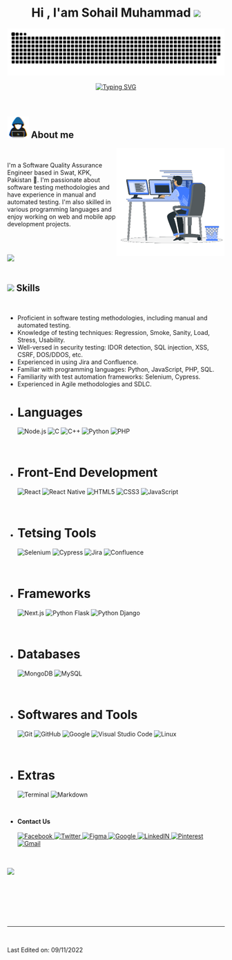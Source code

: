 
<h1 align="center"><b>Hi , I'am Sohail Muhammad </b><img src="https://media.giphy.com/media/hvRJCLFzcasrR4ia7z/giphy.gif" width="35"></h1>


 <div align="center">

  <a href="https://1999azzar.github.io/1999AZZAR/">
  <img  src="https://github.com/1999AZZAR/1999AZZAR/blob/main/resources/img/grid-snake.svg"
       alt="snake" /></a>
</div>

<p align="center">
<a href="https://git.io/typing-svg"><img src="https://readme-typing-svg.herokuapp.com?font=Pacifico&weight=600&pause=295&color=32CA4F&center=true&vCenter=true&multiline=true&width=1560&height=100&lines=%F0%9F%91%80+I%E2%80%99m+interested+in+programming+and+cyber+security.;%F0%9F%8C%B1+I%E2%80%99m+currently+working+on+Next.js.;%F0%9F%92%9E%EF%B8%8F+I%E2%80%99m+looking+to+collaborate+on+programming%2C+cyber+security+(tools)+mostly+in+python+but+would+like+to+work+on+other+language." alt="Typing SVG" /></a>
</p>


<br>



	
## <picture><img src = "https://github.com/0xAbdulKhalid/0xAbdulKhalid/raw/main/assets/mdImages/about_me.gif" width = 50px></picture> **About me**

<picture> <img align="right" src="https://github.com/0xAbdulKhalid/0xAbdulKhalid/raw/main/assets/mdImages/Right_Side.gif" width = 250px></picture>

<br>

I'm a Software Quality Assurance Engineer based in Swat, KPK, Pakistan 🌄. I'm passionate about software testing methodologies and have experience in manual and automated testing. I'm also skilled in various programming languages and enjoy working on web and mobile app development projects.


<br><br>

<img src="https://user-images.githubusercontent.com/73097560/115834477-dbab4500-a447-11eb-908a-139a6edaec5c.gif"><br><br>

## <img src="https://media2.giphy.com/media/QssGEmpkyEOhBCb7e1/giphy.gif?cid=ecf05e47a0n3gi1bfqntqmob8g9aid1oyj2wr3ds3mg700bl&rid=giphy.gif" width ="25"><b> Skills</b>
<br>

- Proficient in software testing methodologies, including manual and automated testing.
- Knowledge of testing techniques: Regression, Smoke, Sanity, Load, Stress, Usability.
- Well-versed in security testing: IDOR detection, SQL injection, XSS, CSRF, DOS/DDOS, etc.
- Experienced in using Jira and Confluence.
- Familiar with programming languages: Python, JavaScript, PHP, SQL.
- Familiarity with test automation frameworks: Selenium, Cypress.
- Experienced in Agile methodologies and SDLC.




<p align="center">

 - # **Languages**
  
    ![Node.js](https://img.shields.io/badge/-Node.js-339933?style=for-the-badge&logo=Node.js&logoColor=white)
    ![C](https://img.shields.io/badge/C%20-%232370ED.svg?style=for-the-badge&logo=c&logoColor=white)
    ![C++](https://img.shields.io/badge/C++%20-%2300599C.svg?style=for-the-badge&logo=c%2B%2B&logoColor=white)
    ![Python](https://img.shields.io/badge/Python%20-%2314354C.svg?style=for-the-badge&logo=python&logoColor=white)
    ![PHP](https://img.shields.io/badge/-PHP-777BB4?style=for-the-badge&logo=php&logoColor=white)

<br>   
    
- # **Front-End Development**
  
   ![React](https://img.shields.io/badge/-React-61DAFB?style=for-the-badge&logo=React&logoColor=white)
   ![React Native](https://img.shields.io/badge/-React_Native-0088CC?style=for-the-badge&logo=React&logoColor=white)
   ![HTML5](https://img.shields.io/badge/HTML5%20-%23E34F26.svg?style=for-the-badge&logo=html5&logoColor=white)
   ![CSS3](https://img.shields.io/badge/CSS%20-%231572B6.svg?style=for-the-badge&logo=css3&logoColor=white)
   ![JavaScript](https://img.shields.io/badge/JavaScript%20-%23F7DF1E.svg?style=for-the-badge&logo=javascript&logoColor=black)

<br>

- # **Tetsing Tools**

  ![Selenium](https://img.shields.io/badge/-Selenium-43B02A?style=for-the-badge&logo=selenium&logoColor=white)
  ![Cypress](https://img.shields.io/badge/-Cypress-17202C?style=for-the-badge&logo=cypress&logoColor=white)
  ![Jira](https://img.shields.io/badge/-Jira-0052CC?style=for-the-badge&logo=jira&logoColor=white)
  ![Confluence](https://img.shields.io/badge/-Confluence-172B4D?style=for-the-badge&logo=confluence&logoColor=white)
    
<br>

- # **Frameworks**
  
    ![Next.js](https://img.shields.io/badge/-Next.js-000000?style=for-the-badge&logo=Next.js&logoColor=white)
    ![Python Flask](https://img.shields.io/badge/-Python_Flask-000000?style=for-the-badge&logo=Python&logoColor=white)
    ![Python Django](https://img.shields.io/badge/-Python_Django-092E20?style=for-the-badge&logo=Django&logoColor=white)

<br>
  
- # **Databases**
  
     ![MongoDB](https://img.shields.io/badge/-MongoDB-47A248?style=for-the-badge&logo=MongoDB&logoColor=white)
     ![MySQL](https://img.shields.io/badge/-MySQL-4479A1?style=for-the-badge&logo=MySQL&logoColor=white)

<br>
  
- # **Softwares and Tools**

    ![Git](https://img.shields.io/badge/git-%23F05033.svg?style=for-the-badge&logo=git&logoColor=white)
    ![GitHub](https://img.shields.io/badge/github-%23121011.svg?style=for-the-badge&logo=github&logoColor=white)
    ![Google](https://img.shields.io/badge/google-%234285F4.svg?style=for-the-badge&logo=google&logoColor=white)
    ![Visual Studio Code](https://img.shields.io/badge/Visual%20Studio%20Code-0078d7.svg?style=for-the-badge&logo=visual-studio-code&logoColor=white)
    ![Linux](https://img.shields.io/badge/Linux-FCC624?style=for-the-badge&logo=linux&logoColor=black)
  

<br>

- # **Extras**

    ![Terminal](https://img.shields.io/badge/Terminal-%23054020?style=for-the-badge&logo=gnu-bash&logoColor=white)
    ![Markdown](https://img.shields.io/badge/markdown-%23000000.svg?style=for-the-badge&logo=markdown&logoColor=white)   



</p>

<br>



- **Contact Us**
  <br>
  <br>
  <a href="https://www.facebook.com/SOHAIL.HSD" target="_blank">
    ![Facebook](https://user-images.githubusercontent.com/70771040/209978404-14b6e732-0cff-454d-b10e-da7b702210f3.svg)
  </a>
   <a href="https://twitter.com/SOHAIL_HSD" target="_blank">
    ![Twitter](https://user-images.githubusercontent.com/70771040/209980417-0317765d-dc3b-4005-988b-96a432f362b9.svg)
  </a>
   <a href="" target="_blank">
    ![Figma](https://user-images.githubusercontent.com/70771040/209979108-f9621e5f-32ae-40c9-bd0b-b11a018487a6.svg)
  </a>
   <a href="" target="_blank">
    ![Google](https://user-images.githubusercontent.com/70771040/209979126-5071c824-f9fc-41a8-a23c-43f89855c52e.svg)
  </a>
   <a href="https://www.linkedin.com/in/sohial-hsd-5aa251200/" target="_blank">
    ![LinkedIN](https://user-images.githubusercontent.com/70771040/209979172-db772800-5d82-4f80-bc5f-dddab1e3ec3f.svg)
  </a>
   <a href="" target="_blank">
    ![Pinterest](https://user-images.githubusercontent.com/70771040/209979201-c74e85eb-2f91-4c77-b994-573c6408790f.svg)
  </a>
  <a href="" target="_blank">
  ![Gmail](https://user-images.githubusercontent.com/70771040/209980239-b90ad7fd-4b95-452a-bd58-cce15227f563.svg)
  </a>
<br>

<br>
<img src="https://user-images.githubusercontent.com/73097560/115834477-dbab4500-a447-11eb-908a-139a6edaec5c.gif">
<br>
<br>
<br>

<div align='center'>

</div>
<br>
<br>
<br>
<br>

---

<br>

Last Edited on: 09/11/2022



<!---
Sohail-hsd/Sohail-hsd is a ✨ special ✨ repository because its `README.md` (this file) appears on your GitHub profile.
You can click the Preview link to take a look at your changes.
--->
